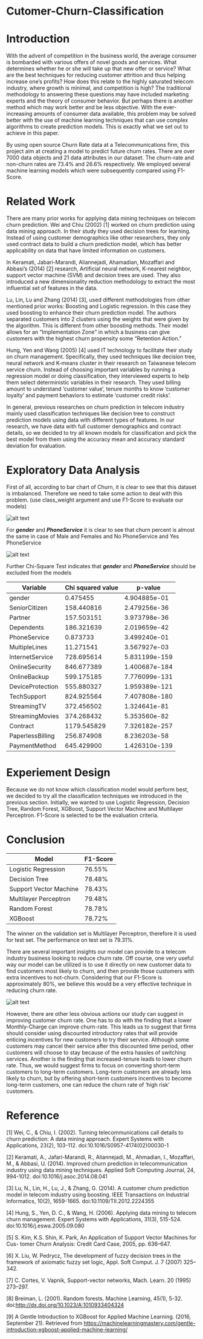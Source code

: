 # Cutomer-Churn-Classification

# Introduction
With the advent of competition in the business world, the average consumer is bombarded with various offers of novel goods and services. What determines whether he or she will take up that new offer or service? What are the best techniques for reducing customer attrition and thus helping increase one’s profits? How does this relate to the highly saturated telecom industry, where growth is minimal, and competition is high? The traditional methodology to answering these questions may have included marketing experts and the theory of consumer behavior. But perhaps there is another method which may work better and be less objective. With the ever-increasing amounts of consumer data available, this problem may be solved better with the use of machine learning techniques that can use complex algorithms to create prediction models. This is exactly what we set out to achieve in this paper.

By using open source Churn Rate data at a Telecommunications firm, this project aim at creating a model to predict future churn rates. There are over 7000 data objects and 21 data attributes in our dataset. The churn-rate and non-churn rates are 73.4% and 26.6% respectively. We employed several machine learning models which were subsequently compared using F1-Score.

# Related Work
There are many prior works for applying data mining techniques on telecom churn prediction. 
Wei and Chiu (2002) [1] worked on churn prediction using data mining approach. In their study they used decision trees for learning. Instead of using customer demographics like other researchers, they only used contract data to build a churn prediction model, which has better applicability on data that have limited information on customers. 

In Keramati, Jabari-Marandi, Aliannejadi, Ahamadian, Mozaffari and Abbasi’s (2014) [2] research, Artificial neural network, K-nearest neighbor, support vector machine (SVM) and decision trees are used. They also introduced a new dimensionality reduction methodology to extract the most influential set of features in the data.

Lu, Lin, Lu and Zhang (2014) [3], used different methodologies from other mentioned prior works: Boosting and Logistic regression. In this case they used boosting to enhance their churn prediction model. The authors separated customers into 2 clusters using the weights that were given by the algorithm. This is different from other boosting methods. Their model allows for an “Implementation Zone” in which a business can give customers with the highest churn propensity some “Retention Action.”

Hung, Yen and Wang (2005) [4] used IT technology to facilitate their study on churn management. Specifically, they used techniques like decision tree, neural network and K-means cluster in their research on Taiwanese telecom service churn. Instead of choosing important variables by running a regression model or doing classification, they interviewed experts to help them select deterministic variables in their research. They used billing amount to understand ‘customer value’, tenure months to know ‘customer loyalty’ and payment behaviors to estimate ‘customer credit risks’.

In general, previous researches on churn prediction in telecom industry mainly used classification techniques like decision tree to construct prediction models using data with different types of features. In our research, we have data with full customer demographics and contract details, so we decided to try all known models for classification and pick the best model from them using the accuracy mean and accuracy standard deviation for evaluation.

# Exploratory Data Analysis
First of all, according to bar chart of Churn, it is clear to see that this dataset is imbalanced. Therefore we need to take some action to deal with this problem. (use class_weight argument and use F1-Score to evaluate our models)

![alt text](https://github.com/MiaoHu17/Cutomer-Churn-Classification/blob/main/plot/plot2.png?raw=true)

For ***gender*** and ***PhoneService*** it is clear to see that churn percent is almost the same in case of Male and Females and No PhoneService and Yes PhoneService

![alt text](https://github.com/MiaoHu17/Cutomer-Churn-Classification/blob/main/plot/plot1.png?raw=true)

Further Chi-Square Test indicates that ***gender*** and ***PhoneService*** should be excluded from the models

| Variable         | Chi squared value | p-value       |
|------------------|-------------------|---------------|
| gender           | 0.475455          | 4.904885e-01  |
| SeniorCitizen    | 158.440816        | 2.479256e-36  |
| Partner          | 157.503151        | 3.973798e-36  |
| Dependents       | 186.321639        | 2.019659e-42  |
| PhoneService     | 0.873733          | 3.499240e-01  |
| MultipleLines    | 11.271541         | 3.567927e-03  |
| InternetService  | 728.695614        | 5.831199e-159 |
| OnlineSecurity   | 846.677389        | 1.400687e-184 |
| OnlineBackup     | 599.175185        | 7.776099e-131 |
| DeviceProtection | 555.880327        | 1.959389e-121 |
| TechSupport      | 824.925564        | 7.407808e-180 |
| StreamingTV      | 372.456502        | 1.324641e-81  |
| StreamingMovies  | 374.268432        | 5.353560e-82  |
| Contract         | 1179.545829       | 7.326182e-257 |
| PaperlessBilling | 256.874908        | 8.236203e-58  |
| PaymentMethod    | 645.429900        | 1.426310e-139 |

# Experiement Design

Because we do not know which classification model would perform best, we decided to try all the classification techniques we introduced in the previous section. Initially, we wanted to use Logistic Regression, Decision Tree, Random Forest, XGBoost, Support Vector Machine and Multilayer Perceptron. F1-Score is selected to be the evaluation criteria.

# Conclusion

| Model                  |    F1-Score    |
|------------------------|----------------|
| Logistic Regression    |    76.55%      |
| Decision Tree          |    78.48%      |
| Support Vector Machine |    78.43%      |
| Multilayer Perceptron  |    79.48%      |
| Random Forest          |    78.78%      |
| XGBoost                |    78.72%      |

The winner on the validation set is Multilayer Perceptron, therefore it is used for test set. The performance on test set is 79.31%.

There are several important insights our model can provide to a telecom industry business looking to reduce churn rate. Off course, one very useful way our model can be utilized is to use it directly on new customer data to find customers most likely to churn, and then provide those customers with extra incentives to not-churn. Considering that our F1-Score is approximately 80%, we believe this would be a very effective technique in reducing churn rate.

![alt text](https://github.com/MiaoHu17/Cutomer-Churn-Classification/blob/main/plot/plot3.png?raw=true)

However, there are other less obvious actions our study can suggest in improving customer churn rate. One has to do with the finding that a lower Monthly-Charge can improve churn-rate. This leads us to suggest that firms should consider using discounted introductory rates that will provide enticing incentives for new customers to try their service. Although some customers may cancel their service after this discounted time period, other customers will choose to stay because of the extra hassles of switching services. Another is the finding that increased-tenure leads to lower churn rate. Thus, we would suggest firms to focus on converting short-term customers to long-term customers. Long-term customers are already less likely to churn, but by offering short-term customers incentives to become long-term customers, one can reduce the churn rate of ‘high risk’ customers.


# Reference
[1] Wei, C., & Chiu, I. (2002). Turning telecommunications call details to churn prediction: A data mining approach. Expert Systems with Applications, 23(2), 103-112. doi:10.1016/S0957-4174(02)00030-1

[2] Keramati, A., Jafari-Marandi, R., Aliannejadi, M., Ahmadian, I., Mozaffari, M., & Abbasi, U. (2014). Improved churn prediction in telecommunication industry using data mining techniques. Applied Soft Computing Journal, 24, 994-1012. doi:10.1016/j.asoc.2014.08.041

[3] Lu, N., Lin, H., Lu, J., & Zhang, G. (2014). A customer churn prediction model in telecom industry using boosting. IEEE Transactions on Industrial Informatics, 10(2), 1659-1665. doi:10.1109/TII.2012.2224355

[4] Hung, S., Yen, D. C., & Wang, H. (2006). Applying data mining to telecom churn management. Expert Systems with Applications, 31(3), 515-524. doi:10.1016/j.eswa.2005.09.080

[5] S. Kim, K.S. Shin, K. Park, An Application of Support Vector Machines for Cus-
tomer Churn Analysis: Credit Card Case, 2005, pp. 636–647.

[6] X. Liu, W. Pedrycz, The development of fuzzy decision trees in the framework 
of axiomatic fuzzy set logic, Appl. Soft Comput. J. 7 (2007) 325–342.

[7] C. Cortes, V. Vapnik, Support-vector networks, Mach. Learn. 20 (1995) 273–297.

[8] Breiman, L. (2001). Random forests. Machine Learning, 45(1), 5-32. doi:http://dx.doi.org/10.1023/A:1010933404324

[9] A Gentle Introduction to XGBoost for Applied Machine Learning. (2016, September 21). Retrieved from https://machinelearningmastery.com/gentle-introduction-xgboost-applied-machine-learning/
